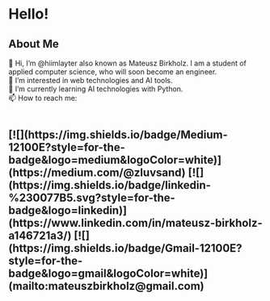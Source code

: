 <h1>Hello!</h1>
<h2>About Me</h2>
👋 Hi, I’m @hiimlayter also known as Mateusz Birkholz. I am a student of applied computer science, who will soon become an engineer.</br>
👀 I’m interested in web technologies and AI tools.</br>
🌱 I’m currently learning AI technologies with Python.</br>
📫 How to reach me: </br></br>
<h2>
[![](https://img.shields.io/badge/Medium-12100E?style=for-the-badge&logo=medium&logoColor=white)](https://medium.com/@zluvsand)
[![](https://img.shields.io/badge/linkedin-%230077B5.svg?style=for-the-badge&logo=linkedin)](https://www.linkedin.com/in/mateusz-birkholz-a146721a3/)
[![](https://img.shields.io/badge/Gmail-12100E?style=for-the-badge&logo=gmail&logoColor=white)](mailto:mateuszbirkholz@gmail.com)  

<!---
hiimlayter/hiimlayter is a ✨ special ✨ repository because its `README.md` (this file) appears on your GitHub profile.
You can click the Preview link to take a look at your changes.
--->
